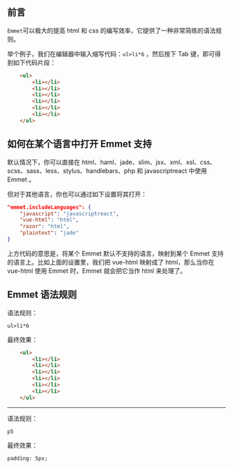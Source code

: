 ## 前言

`Emmet`可以极大的提高 html 和 css 的编写效率，它提供了一种非常简练的语法规则。

举个例子，我们在编辑器中输入缩写代码：`ul>li*6` ，然后按下 Tab 键，即可得到如下代码片段：

```html
    <ul>
        <li></li>
        <li></li>
        <li></li>
        <li></li>
        <li></li>
        <li></li>
    </ul>
```


## 如何在某个语言中打开 Emmet 支持

默认情况下，你可以直接在 html、haml、jade、slim、jsx、xml、xsl、css、scss、sass、less、stylus、handlebars、php 和 javascriptreact 中使用 Emmet 。

但对于其他语言，你也可以通过如下设置将其打开：

```json
"emmet.includeLanguages": {
    "javascript": "javascriptreact",
    "vue-html": "html",
    "razor": "html",
    "plaintext": "jade"
}

```

上方代码的意思是，将某个 Emmet 默认不支持的语言，映射到某个 Emmet 支持的语言上。比如上面的设置里，我们把 vue-html 映射成了 html，那么当你在 vue-html 使用 Emmet 时，Emmet 就会把它当作 html 来处理了。


## Emmet 语法规则

语法规则：

```
ul>li*6
```


最终效果：

```html
    <ul>
        <li></li>
        <li></li>
        <li></li>
        <li></li>
        <li></li>
        <li></li>
    </ul>
```


---

语法规则：

```
p5

```



最终效果：

```
padding: 5px;
```





